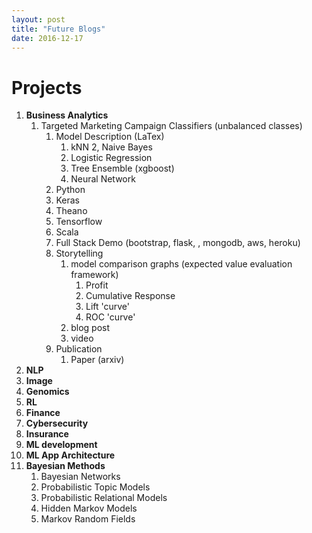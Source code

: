 ```yaml
---
layout: post
title: "Future Blogs"
date: 2016-12-17
---
```

# Projects

1. **Business Analytics**
    1. Targeted Marketing Campaign Classifiers (unbalanced classes)
        1. Model Description (LaTex)
            1. kNN
            2, Naive Bayes
            3. Logistic Regression
            4. Tree Ensemble (xgboost)
            5. Neural Network
        2. Python
        3. Keras
        4. Theano
        5. Tensorflow
        6. Scala
        7. Full Stack Demo (bootstrap, flask, <queue manager>, mongodb, aws, heroku)
        8. Storytelling
            1. model comparison graphs (expected value evaluation framework)
                1. Profit
                2. Cumulative Response
                3. Lift 'curve'
                4. ROC 'curve'
            2. blog post
            3. video
        9. Publication
            1. Paper (arxiv)
2. **NLP**
3. **Image**
4. **Genomics**
5. **RL**
6. **Finance**
7. **Cybersecurity**
8. **Insurance**
9. **ML development**
10. **ML App Architecture**
11. **Bayesian Methods**
    1. Bayesian Networks
    2. Probabilistic Topic Models
    3. Probabilistic Relational Models
    4. Hidden Markov Models
    5. Markov Random Fields





